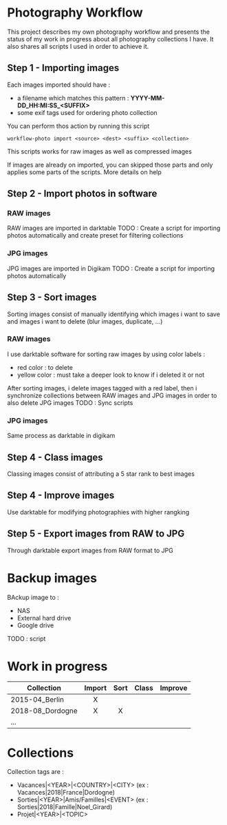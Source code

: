 # Photography Workflow
This project describes my own photography workflow and presents the status of my work in progress about all photography collections I have.
It also shares all scripts I used in order to achieve it.

## Step 1 - Importing images
Each images imported should have : 
- a filename which matches this pattern : **YYYY-MM-DD\_HH:MI:SS\_\<SUFFIX\>**
- some exif tags used for ordering photo collection

You can perform thos action by running this script
```
workflow-photo import <source> <dest> <suffix> <collection>
```

This scripts works for raw images as well as compressed images 

If images are already on imported, you can skipped those parts and only applies some parts of the scripts.
More details on help

## Step 2 - Import photos in software

### RAW images
RAW images are imported in darktable
TODO : Create a script for importing photos automatically and create preset for filtering collections

### JPG images
JPG images are imported in Digikam
TODO : Create a script for importing photos automatically

## Step 3 - Sort images

Sorting images consist of manually identifying which images i want to save and images i want to delete (blur images, duplicate, ...)

### RAW images
I use darktable software for sorting raw images by using color labels : 
- red color : to delete
- yellow color : must take a deeper look to know if i deleted it or not

After sorting images, i delete images tagged with a red label, then i synchronize collections between RAW images and JPG images in order to also delete JPG images
TODO : Sync scripts

### JPG images

Same process as darktable in digikam

## Step 4 - Class images

Classing images consist of attributing a 5 star rank to best images

## Step 4 - Improve images

Use darktable for modifying photographies with higher rangking

## Step 5 - Export images from RAW to JPG

Through darktable export images from RAW format to JPG

# Backup images

BAckup image to :
- NAS
- External hard drive
- Google drive

TODO : script

# Work in progress

| Collection | Import  | Sort | Class | Improve |
|------------|:-------:|:----:|:-----:|:-------:|
|2015-04_Berlin|X||||
|2018-08_Dordogne|X|X|||
|...|||||

# Collections

Collection tags are : 
- Vacances\|\<YEAR\>\|\<COUNTRY\>\|\<CITY\> (ex : Vacances|2018|France|Dordogne)
- Sorties\|\<YEAR\>\|Amis/Familles\|\<EVENT\> (ex : Sorties|2018|Famille|Noel_Girard)
- Projet\|\<YEAR\>\|\<TOPIC\>
